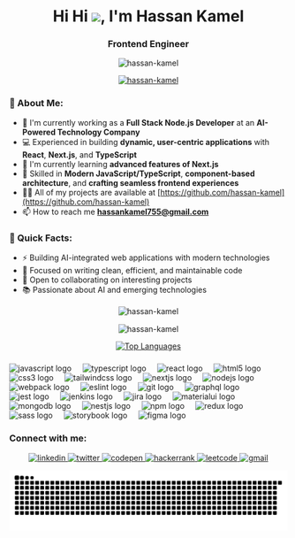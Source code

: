 <h1 align="center">Hi Hi <img src="https://media.giphy.com/media/hvRJCLFzcasrR4ia7z/giphy.gif" width="30">, I'm Hassan Kamel</h1>
<h3 align="center">Frontend Engineer</h3>

<p align="center">
  <img src="https://komarev.com/ghpvc/?username=hassan-kamel&label=Profile%20views&color=0e75b6&style=flat" alt="hassan-kamel" />
</p>

<p align="center">
  <a href="https://github.com/ryo-ma/github-profile-trophy">
    <img src="https://github-profile-trophy.vercel.app/?username=hassan-kamel&theme=darkhub&no-frame=true&no-bg=false&margin-w=4&row=1" alt="hassan-kamel" />
  </a>
</p>

### 🚀 About Me:

- 🔭 I'm currently working as a **Full Stack Node.js Developer** at an **AI-Powered Technology Company**
- 💻 Experienced in building **dynamic, user-centric applications** with **React**, **Next.js**, and **TypeScript**
- 🌱 I'm currently learning **advanced features of Next.js**
- 💬 Skilled in **Modern JavaScript/TypeScript**, **component-based architecture**, and **crafting seamless frontend experiences**
- 👨‍💻 All of my projects are available at [https://github.com/hassan-kamel](https://github.com/hassan-kamel)
- 📫 How to reach me **hassankamel755@gmail.com**

### 🌟 Quick Facts:

- ⚡ Building AI-integrated web applications with modern technologies
- 🎯 Focused on writing clean, efficient, and maintainable code
- 🤝 Open to collaborating on interesting projects
- 📚 Passionate about AI and emerging technologies

<p align="center">
  <img align="center" src="https://github-readme-stats.vercel.app/api?username=hassan-kamel&show_icons=true&theme=gruvbox" alt="hassan-kamel" />
</p>

<p align="center">
  <img align="center" src="https://github-readme-streak-stats.herokuapp.com/?user=hassan-kamel&theme=gruvbox" alt="hassan-kamel" />
</p>

<p align="center">
  <a href="https://github.com/anuraghazra/github-readme-stats">
    <img src="https://github-readme-stats.vercel.app/api/top-langs/?username=hassan-kamel&layout=compact&langs_count=8&theme=gruvbox" alt="Top Languages" />
  </a>
</p>

###

<div align="left">
  <img src="https://cdn.jsdelivr.net/gh/devicons/devicon/icons/javascript/javascript-original.svg" height="30" alt="javascript logo"  />
  <img width="12" />
  <img src="https://cdn.jsdelivr.net/gh/devicons/devicon/icons/typescript/typescript-original.svg" height="30" alt="typescript logo"  />
  <img width="12" />
  <img src="https://cdn.jsdelivr.net/gh/devicons/devicon/icons/react/react-original.svg" height="30" alt="react logo"  />
  <img width="12" />
  <img src="https://cdn.jsdelivr.net/gh/devicons/devicon/icons/html5/html5-original.svg" height="30" alt="html5 logo"  />
  <img width="12" />
  <img src="https://cdn.jsdelivr.net/gh/devicons/devicon/icons/css3/css3-original.svg" height="30" alt="css3 logo"  />
  <img width="12" />
  <img src="https://cdn.jsdelivr.net/gh/devicons/devicon/icons/tailwindcss/tailwindcss-original-wordmark.svg" height="30" alt="tailwindcss logo"  />
  <img width="12" />
  <img src="https://cdn.jsdelivr.net/gh/devicons/devicon/icons/nextjs/nextjs-original.svg" height="30" alt="nextjs logo"  />
  <img width="12" />
  <img src="https://cdn.jsdelivr.net/gh/devicons/devicon/icons/nodejs/nodejs-original.svg" height="30" alt="nodejs logo"  />
  <img width="12" />
  <img src="https://cdn.jsdelivr.net/gh/devicons/devicon/icons/webpack/webpack-original.svg" height="30" alt="webpack logo"  />
  <img width="12" />
  <img src="https://cdn.jsdelivr.net/gh/devicons/devicon/icons/eslint/eslint-original.svg" height="30" alt="eslint logo"  />
  <img width="12" />
  <img src="https://cdn.jsdelivr.net/gh/devicons/devicon/icons/git/git-original.svg" height="30" alt="git logo"  />
  <img width="12" />
  <img src="https://cdn.jsdelivr.net/gh/devicons/devicon/icons/graphql/graphql-plain.svg" height="30" alt="graphql logo"  />
  <img width="12" />
  <img src="https://cdn.jsdelivr.net/gh/devicons/devicon/icons/jest/jest-plain.svg" height="30" alt="jest logo"  />
  <img width="12" />
  <img src="https://cdn.jsdelivr.net/gh/devicons/devicon/icons/jenkins/jenkins-line.svg" height="30" alt="jenkins logo"  />
  <img width="12" />
  <img src="https://cdn.jsdelivr.net/gh/devicons/devicon/icons/jira/jira-original.svg" height="30" alt="jira logo"  />
  <img width="12" />
  <img src="https://cdn.jsdelivr.net/gh/devicons/devicon/icons/materialui/materialui-original.svg" height="30" alt="materialui logo"  />
  <img width="12" />
  <img src="https://cdn.jsdelivr.net/gh/devicons/devicon/icons/mongodb/mongodb-original.svg" height="30" alt="mongodb logo"  />
  <img width="12" />
  <img src="https://cdn.jsdelivr.net/gh/devicons/devicon/icons/nestjs/nestjs-original.svg" height="30" alt="nestjs logo"  />
  <img width="12" />
  <img src="https://cdn.jsdelivr.net/gh/devicons/devicon/icons/npm/npm-original-wordmark.svg" height="30" alt="npm logo"  />
  <img width="12" />
  <img src="https://cdn.jsdelivr.net/gh/devicons/devicon/icons/redux/redux-original.svg" height="30" alt="redux logo"  />
  <img width="12" />
  <img src="https://cdn.jsdelivr.net/gh/devicons/devicon/icons/sass/sass-original.svg" height="30" alt="sass logo"  />
  <img width="12" />
  <img src="https://cdn.jsdelivr.net/gh/devicons/devicon/icons/storybook/storybook-original.svg" height="30" alt="storybook logo"  />
  <img width="12" />
  <img src="https://cdn.jsdelivr.net/gh/devicons/devicon/icons/figma/figma-original.svg" height="30" alt="figma logo"  />
</div>

###

<h3 align="left">Connect with me:</h3>
<p align="center">
  <a href="https://www.linkedin.com/in/hassan-mohamed-kamel/" target="_blank">
    <img src="https://img.shields.io/badge/LinkedIn-0077B5?style=for-the-badge&logo=linkedin&logoColor=white" alt="linkedin"/>
  </a>
  <a href="https://twitter.com/_hassan_kamel" target="_blank">
    <img src="https://img.shields.io/badge/Twitter-1DA1F2?style=for-the-badge&logo=twitter&logoColor=white" alt="twitter"/>
  </a>
  <a href="https://codepen.io/hassan-kamel" target="_blank">
    <img src="https://img.shields.io/badge/CodePen-000000?style=for-the-badge&logo=codepen&logoColor=white" alt="codepen"/>
  </a>
  <a href="https://www.hackerrank.com/hassankamel" target="_blank">
    <img src="https://img.shields.io/badge/HackerRank-2EC866?style=for-the-badge&logo=hackerrank&logoColor=white" alt="hackerrank"/>
  </a>
  <a href="https://leetcode.com/u/hassankamel/" target="_blank">
    <img src="https://img.shields.io/badge/LeetCode-FFA116?style=for-the-badge&logo=leetcode&logoColor=white" alt="leetcode"/>
  </a>
  <a href="mailto:hassankamel755@gmail.com">
    <img src="https://img.shields.io/badge/Gmail-D14836?style=for-the-badge&logo=gmail&logoColor=white" alt="gmail"/>
  </a>
</p>

<picture>
  <source media="(prefers-color-scheme: dark)" srcset="https://raw.githubusercontent.com/hassan-kamel/hassan-kamel/output/github-snake-dark.svg" />
  <source media="(prefers-color-scheme: light)" srcset="https://raw.githubusercontent.com/hassan-kamel/hassan-kamel/output/github-snake.svg" />
  <img alt="github-snake" src="https://raw.githubusercontent.com/hassan-kamel/hassan-kamel/output/github-snake.svg" />
</picture>
